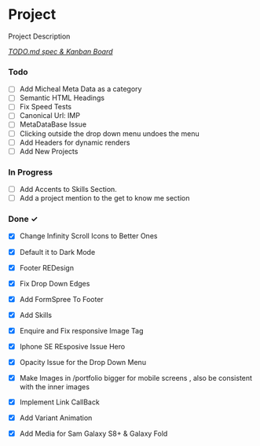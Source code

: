 # Project

Project Description

<em>[TODO.md spec & Kanban Board](https://bit.ly/3fCwKfM)</em>

### Todo

- [ ] Add Micheal Meta Data as a category  
- [ ] Semantic HTML Headings  
- [ ] Fix Speed Tests  
- [ ] Canonical Url: IMP  
- [ ] MetaDataBase Issue  
- [ ] Clicking outside the drop down menu undoes the menu  
- [ ] Add Headers for dynamic renders  
- [ ] Add New Projects  

### In Progress

- [ ] Add Accents to Skills Section.  
- [ ] Add a project mention to the get to know me section  

### Done ✓

- [x] Change Infinity Scroll Icons to Better Ones  
- [x] Default it to Dark Mode  
- [x] Footer REDesign  
- [x] Fix Drop Down Edges  
- [x] Add FormSpree To Footer  
- [x] Add Skills  
- [x] Enquire and Fix responsive Image Tag  
- [x] Iphone SE REsposive Issue Hero  
- [x] Opacity Issue for the Drop Down Menu  
- [x] Make Images in /portfolio bigger for mobile screens , also be consistent with the inner images  
- [x] Implement Link CallBack  
- [x] Add Variant Animation  
- [x] Add Media for Sam Galaxy S8+ & Galaxy Fold  

